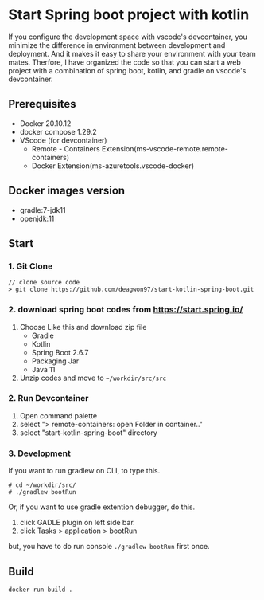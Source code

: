 # Start Spring boot project with kotlin
If you configure the development space with vscode's devcontainer, you minimize the difference in environment between development and deployment.
And it makes it easy to share your environment with your team mates. Therfore, I have organized the code so that you can start a web project with a combination of spring boot, kotlin, and gradle on vscode's devcontainer.

## Prerequisites
- Docker 20.10.12
- docker compose 1.29.2
- VScode (for devcontainer)
  - Remote - Containers Extension(ms-vscode-remote.remote-containers)
  - Docker Extension(ms-azuretools.vscode-docker)

## Docker images version
- gradle:7-jdk11
- openjdk:11

## Start

### 1. Git Clone
```console
// clone source code
> git clone https://github.com/deagwon97/start-kotlin-spring-boot.git
```

### 2. download spring boot codes from https://start.spring.io/
1. Choose Like this and download zip file
    - Gradle
    - Kotlin
    - Spring Boot 2.6.7
    - Packaging Jar
    - Java 11
2. Unzip codes and move to `~/workdir/src/src`

### 2. Run Devcontainer
1. Open command palette
2. select "> remote-containers: open Folder in container.."
3. select "start-kotlin-spring-boot" directory

### 3. Development

If you want to run gradlew on CLI, to type this.

```console
# cd ~/workdir/src/
# ./gradlew bootRun
```

Or, if you want to use gradle extention debugger, do this.
1. click GADLE plugin on left side bar.
2. click Tasks > application > bootRun

but, you have to do run console `./gradlew bootRun` first once.


## Build

```
docker run build .
```